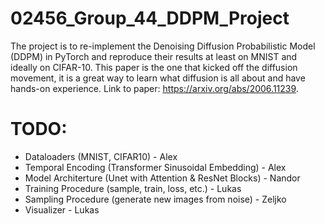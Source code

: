 # 02456_Group_44_DDPM_Project

The project is to re-implement the Denoising Diffusion Probabilistic Model (DDPM) in PyTorch and reproduce their results at least on MNIST and ideally on CIFAR-10. This paper is the one that kicked off the diffusion movement, it is a great way to learn what diffusion is all about and have hands-on experience. Link to paper: https://arxiv.org/abs/2006.11239.

# TODO:

* Dataloaders (MNIST, CIFAR10) - Alex
* Temporal Encoding (Transformer Sinusoidal Embedding) - Alex
* Model Architerture (Unet with Attention & ResNet Blocks) - Nandor
* Training Procedure (sample, train, loss, etc.) - Lukas
* Sampling Procedure (generate new images from noise) - Zeljko
* Visualizer - Lukas